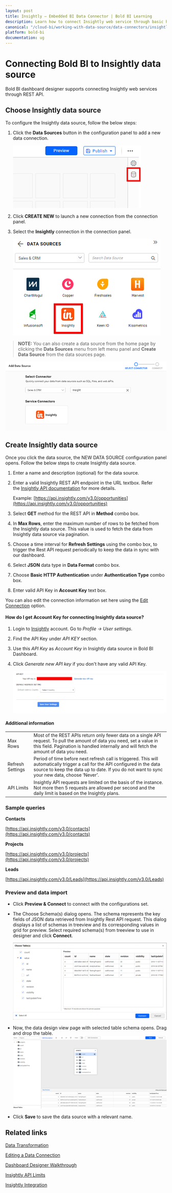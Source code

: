```yaml
---
layout: post
title: Insightly – Embedded BI Data Connector | Bold BI Learning
description: Learn how to connect Insightly web service through basic http authentication with Bold BI Embedded and create data source.
canonical: "/cloud-bi/working-with-data-source/data-connectors/insightly/"
platform: bold-bi
documentation: ug
---
```


# Connecting Bold BI to Insightly data source
Bold BI dashboard designer supports connecting Insightly web services through REST API.

## Choose Insightly data source
To configure the Insightly data source, follow the below steps:
1. Click the **Data Sources** button in the configuration panel to add a new data connection.

   ![Data source icon](/static/assets/embedded/working-with-datasource/data-connectors/images/common/DataSourcesIcon.png)

2. Click **CREATE NEW** to launch a new connection from the connection panel.
3. Select the **Insightly** connection in the connection panel.

   ![Choose data source](/static/assets/embedded/working-with-datasource/data-connectors/images/insightly/ChooseDS.png)

> **NOTE:**  You can also create a data source from the home page by clicking the **Data Sources** menu from left menu panel and **Create Data Source** from the data sources page.

   ![Choose data source](/static/assets/embedded/working-with-datasource/data-connectors/images/insightly/ChooseDS_server.png)

## Create Insightly data source
Once you click the data source, the NEW DATA SOURCE configuration panel opens. Follow the below steps to create Insightly data source.
1. Enter a name and description (optional) for the data source.
2. Enter a valid Insightly REST API endpoint in the URL textbox. Refer the [Insightly API documentation](https://api.insightly.com/v3.0/Help) for more details.

    Example: [https://api.insightly.com/v3.0/opportunities](https://api.insightly.com/v3.0/opportunities)

3. Select **GET** method for the REST API in **Method** combo box.
4. In **Max Rows**, enter the maximum number of rows to be fetched from the Insightly data source. This value is used to fetch the data from Insightly data source via pagination.
5. Choose a time interval for **Refresh Settings** using the combo box, to trigger the Rest API request periodically to keep the data in sync with our dashboard.  
6. Select **JSON** data type in **Data Format** combo box.
7. Choose **Basic HTTP Authentication** under **Authentication Type** combo box.
8. Enter valid API Key in **Account Key** text box.

You can also edit the connection information set here using the [Edit Connection](/embedded-bi/working-with-data-source/editing-a-data-connection/) option.

#### How do I get Account Key for connecting Insightly data source?

1. Login to [Insightly](https://login.insightly.com/User/Login?ReturnUrl=%2F) account. Go to *Profile -> User settings*.
2. Find the API Key under *API KEY* section.
3. Use this *API Key* as *Account Key* in Insightly data source in Bold BI Dashboard.
4. Click *Generate new API key* if you don't have any valid API Key.

   ![Reveal API Key](/static/assets/embedded/working-with-datasource/data-connectors/images/insightly/APIKey.png)

#### Additional information
<table width="600">
<tr>
<td>
Max Rows
</td>
<td>
Most of the REST APIs return only fewer data on a single API request. To pull the amount of data you need, set a value in this field.  
Pagination is handled internally and will fetch the amount of data you need.
</td>
</tr>
<tr>
<td>
Refresh Settings
</td>
<td>
Period of time before next refresh call is triggered. This will automatically trigger a call for the API configured in the data source to keep the data up to date. If you do not want to sync your new data, choose ‘Never’.
</td>
</tr>
<tr>
<td>
API Limits
</td>
<td>
Insightly API requests are limited on the basis of the instance. Not more then 5 requests are allowed per second and the daily limit is based on the Insightly plans.
</td>
</tr>
</table>

### Sample queries

**Contacts**

[https://api.insightly.com/v3.0/contacts](https://api.insightly.com/v3.0/contacts)

**Projects**

[https://api.insightly.com/v3.0/projects](https://api.insightly.com/v3.0/projects)

**Leads**

[https://api.insightly.com/v3.0/Leads](https://api.insightly.com/v3.0/Leads)

### Preview and data import
* Click **Preview & Connect** to connect with the configurations set.
* The Choose Schema(s) dialog opens. The schema represents the key fields of JSON data retrieved from Insightly Rest API request. This dialog displays a list of schemas in treeview and its corresponding values in grid for preview. Select required schema(s) from treeview to use in designer and click **Connect**.

   ![Preview](/static/assets/embedded/working-with-datasource/data-connectors/images/common/Preview.png)

* Now, the data design view page with selected table schema opens. Drag and drop the table.
   ![Query Editor](/static/assets/embedded/working-with-datasource/data-connectors/images/common/QueryEditor.png)

* Click **Save** to save the data source with a relevant name.

## Related links
[Data Transformation](/embedded-bi/working-with-data-source/transforming-data/joining-table/)

[Editing a Data Connection](/embedded-bi/working-with-data-source/editing-a-data-connection/)   

[Dashboard Designer Walkthrough](/embedded-bi/getting-started/quick-start/)

[Insightly API Limits](https://api.insightly.com/v3.0/Help#!/Overview/Technical_Details)

[Insightly Integration](https://www.boldbi.com/integrations/insightly?utm_source=syncfusion&utm_medium=documentation&utm_campaign=boldbiinsightlyintegration)